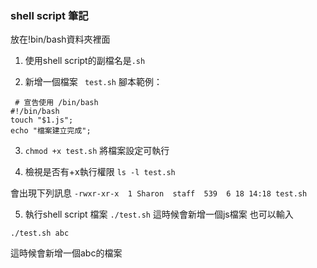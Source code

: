 ### shell script 筆記

放在!bin/bash資料夾裡面

1. 使用shell script的副檔名是`.sh`

2. 新增一個檔案 ` test.sh`
腳本範例：

```
 # 宣告使用 /bin/bash
#!/bin/bash
touch "$1.js";
echo "檔案建立完成";
```

3. `chmod +x test.sh` 將檔案設定可執行

4.  檢視是否有+x執行權限 `ls -l test.sh`

會出現下列訊息
```-rwxr-xr-x  1 Sharon  staff  539  6 18 14:18 test.sh```

5. 執行shell script 檔案
```./test.sh```
這時候會新增一個js檔案
也可以輸入
```
./test.sh abc
```
這時候會新增一個abc的檔案